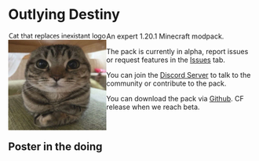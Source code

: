 # Outlying Destiny
<img src="profileImage/placeholderlogo.png" align="left" height="200px" alt="Logo" />

An expert 1.20.1 Minecraft modpack.

The pack is currently in alpha, report issues or request features in the [Issues](https://github.com/Blackalf14/Outlying-Destiny/issues) tab.

You can join the [Discord Server](https://discord.gg/YYDCyUdD7Y) to talk to the community or contribute to the pack.

You can download the pack via [Github](https://github.com/Blackalf14/Outlying-Destiny/releases). CF release when we reach beta.

<br>

## Poster in the doing
